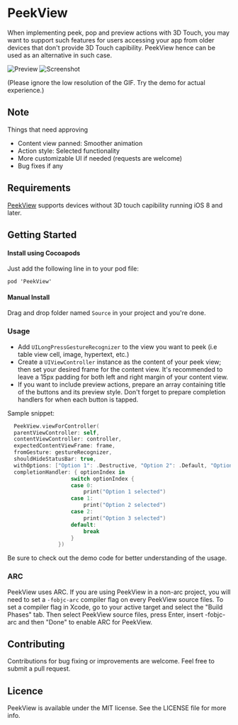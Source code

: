 # PeekView
When implementing peek, pop and preview actions with 3D Touch, you may want to support such features for users accessing your app from older devices that don't provide 3D Touch capibility. PeekView hence can be used as an alternative in such case.

![Preview](https://github.com/itsmeichigo/PeekView/blob/master/peekview.gif)
![Screenshot](https://github.com/itsmeichigo/PeekView/blob/master/screenshot.png)

(Please ignore the low resolution of the GIF. Try the demo for actual experience.)

## Note

Things that need approving
- Content view panned: Smoother animation
- Action style: Selected functionality
- More customizable UI if needed (requests are welcome)
- Bug fixes if any

## Requirements

[PeekView](#) supports devices without 3D touch capibility running iOS 8 and later.

## Getting Started

#### Install using Cocoapods

Just add the following line in to your pod file:
  
	pod 'PeekView'

#### Manual Install

Drag and drop folder named `Source` in your project and you're done.

### Usage

- Add `UILongPressGestureRecognizer` to the view you want to peek (i.e table view cell, image, hypertext, etc.)
- Create a `UIViewController` instance as the content of your peek view; then set your desired frame for the content view. It's recommended to leave a 15px padding for both left and right margin of your content view.
- If you want to include preview actions, prepare an array containing title of the buttons and its preview style. Don't forget to prepare completion handlers for when each button is tapped.

Sample snippet:

```Swift
  PeekView.viewForController(
  parentViewController: self, 
  contentViewController: controller, 
  expectedContentViewFrame: frame, 
  fromGesture: gestureRecognizer, 
  shouldHideStatusBar: true, 
  withOptions: ["Option 1": .Destructive, "Option 2": .Default, "Option 3": .Selected], 
  completionHandler: { optionIndex in
                    switch optionIndex {
                    case 0:
                        print("Option 1 selected")
                    case 1:
                        print("Option 2 selected")
                    case 2:
                        print("Option 3 selected")
                    default:
                        break
                    }
                })
```

Be sure to check out the demo code for better understanding of the usage.

### ARC

PeekView uses ARC. If you are using PeekView in a non-arc project, you
will need to set a `-fobjc-arc` compiler flag on every PeekView source files. To set a
compiler flag in Xcode, go to your active target and select the "Build Phases" tab. Then select
PeekView source files, press Enter, insert -fobjc-arc and then "Done" to enable ARC
for PeekView.

## Contributing

Contributions for bug fixing or improvements are welcome. Feel free to submit a pull request.

## Licence

PeekView is available under the MIT license. See the LICENSE file for more info.
